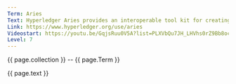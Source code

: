 ```yaml
---
Term: Aries
Text: Hyperledger Aries provides an interoperable tool kit for creating, transmitting and storing verifiable digital credentials
Link: https://www.hyperledger.org/use/aries
Videostart: https://youtu.be/GqjsRuu0V5A?list=PLXVbQu7JH_LHVhs0rZ9Bb8ocyKlPljkaG&t=31m46s
Level: 7
---
```


{{ page.collection }} -- {{ page.Term }}

   {{ page.text }}

